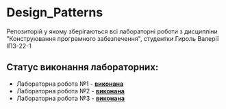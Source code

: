 # Design_Patterns
Репозиторій у якому зберігаються всі лабораторні роботи з дисципліни "Конструювання програмного забезпечення", студентки Гироль Валерії ІПЗ-22-1

## Cтатус виконання лабораторних:
- Лабораторна робота №1 - [__виконана__](https://github.com/valeriahyrol/Design_Patterns/tree/main/lab_1_hyrol)
- Лабораторна робота №2 - [__виконана__](https://github.com/valeriahyrol/Design_Patterns/tree/main/lab_2_hyrol)
- Лабораторна робота №3 - [__виконана__](https://github.com/valeriahyrol/Design_Patterns/tree/main/lab_3_hyrol)
